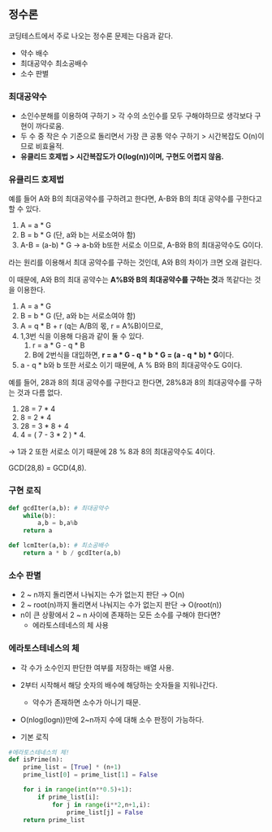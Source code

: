 ## 정수론

코딩테스트에서 주로 나오는 정수론 문제는 다음과 같다.

- 약수 배수
- 최대공약수 최소공배수
- 소수 판별

### 최대공약수

- 소인수분해를 이용하여 구하기 > 각 수의 소인수를 모두 구해야하므로 생각보다 구현이 까다로움.
- 두 수 중 작은 수 기준으로 돌리면서 가장 큰 공통 약수 구하기 > 시간복잡도 O(n)이므로 비효율적.
- **유클리드 호제법 > 시간복잡도가 O(log(n))이며, 구현도 어렵지 않음.**

### 유클리드 호제법

예를 들어 A와 B의 최대공약수를 구하려고 한다면, A-B와 B의 최대 공약수를 구한다고 할 수 있다.

1. A = a * G
2. B = b * G (단, a와 b는 서로소여야 함)
3. A-B = (a-b) * G → a-b와 b또한 서로소 이므로, A-B와 B의 최대공약수도 G이다.

라는 원리를 이용해서 최대 공약수를 구하는 것인데, A와 B의 차이가 크면 오래 걸린다.

이 때문에, A와 B의 최대 공약수는 **A%B와 B의 최대공약수를 구하는 것**과 똑같다는 것을 이용한다.

1. A = a * G
2. B = b * G (단, a와 b는 서로소여야 함)
3. A = q * B + r (q는 A/B의 몫,  r = A%B)이므로,
4. 1,3번 식을 이용해 다음과 같이 둘 수 있다.
    1. r  = a * G - q * B
    2. B에 2번식을 대입하면, **r = a * G - q * b * G = (a - q * b) * G**이다.
5. a - q * b와 b 또한 서로소 이기 때문에, A % B와 B의 최대공약수도 G이다.

예를 들어, 28과 8의 최대 공약수를 구한다고 한다면, 28%8과 8의 최대공약수를 구하는 것과 다름 없다.

1. 28 = 7 * 4
2. 8 = 2 * 4
3. 28 = 3 * 8 + 4
4. 4 = ( 7 - 3 * 2 ) * 4.

→ 1과 2 또한 서로소 이기 때문에 28 % 8과 8의 최대공약수도 4이다.

GCD(28,8) = GCD(4,8).

### 구현 로직

```python
def gcdIter(a,b): # 최대공약수
	while(b):
		a,b = b,a%b
	return a

def lcmIter(a,b): # 최소공배수
	return a * b / gcdIter(a,b)
```

### 소수 판별

- 2 ~ n까지 돌리면서 나눠지는 수가 없는지 판단 → O(n)
- 2 ~ root(n)까지 돌리면서 나눠지는 수가 없는지 판단 → O(root(n))
- n이 큰 상황에서 2 ~ n 사이에 존재하는 모든 소수를 구해야 한다면?
    - 에라토스테네스의 체 사용

### 에라토스테네스의 체

- 각 수가 소수인지 판단한 여부를 저장하는 배열 사용.
- 2부터 시작해서 해당 숫자의 배수에 해당하는 숫자들을 지워나간다.
    - 약수가 존재하면 소수가 아니기 때문.
- O(nlog(logn))만에 2~n까지 수에 대해 소수 판정이 가능하다.


- 기본 로직
```python
#에라토스테네스의 체!
def isPrime(n):
    prime_list = [True] * (n+1)
    prime_list[0] = prime_list[1] = False

    for i in range(int(n**0.5)+1):
        if prime_list[i]:
            for j in range(i**2,n+1,i):
                prime_list[j] = False
    return prime_list
```